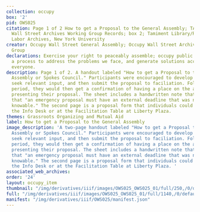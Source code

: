 ```yaml
---
collection: occupy
box: '2'
pid: OWS025
citation: Page 1 of 2 How to get a Proposal to the General Assembly; TAM.630 Occupy
  Wall Street Archives Working Group Records; box 2; Tamiment Library/Robert F. Wagner
  Labor Archives, New York University
creator: Occupy Wall Street General Assembly; Occupy Wall Street Archives Working
  Group
declarations: Exercise your right to peaceably assemble; occupy public space; create
  a process to address the problems we face, and generate solutions accessible to
  everyone.
description: Page 1 of 2. A handout labeled "How to get a Proposal to the General
  Assembly or Spokes Council." Participants were encouraged to develop a proposal,
  seek relevant input, and then submit the proposal to faciliation. Following a review
  period, they would then get a confirmation of having a place on the agenda before
  presenting their proposal. The sheet includes a handwritten note that tells activists
  that "an emergency proposal must have an external deadline that was not previously
  knowable." The second page is a proposal form that individuals could drop off at
  the Info Desk or at the Facilitation Table at Liberty Plaza.
themes: Grassroots Organizing and Mutual Aid
label: How to get a Proposal to the General Assembly
image_description: 'A two-page handout labeled "How to get a Proposal to the General
  Assembly or Spokes Council." Participants were encouraged to develop a proposal,
  seek relevant input, and then submit the proposal to faciliation. Following a review
  period, they would then get a confirmation of having a place on the agenda before
  presenting their proposal. The sheet includes a handwritten note that tells activists
  that "an emergency proposal must have an external deadline that was not previously
  knowable." The second page is a proposal form that individuals could drop off at
  the Info Desk or at the Facilitation Table at Liberty Plaza. '
associated_web_archives:
order: '24'
layout: occupy_item
thumbnail: "/img/derivatives/iiif/images/OWS025_OWS025_01/full/250,/0/default.jpg"
full: "/img/derivatives/iiif/images/OWS025_OWS025_01/full/1140,/0/default.jpg"
manifest: "/img/derivatives/iiif/OWS025/manifest.json"
---
```

